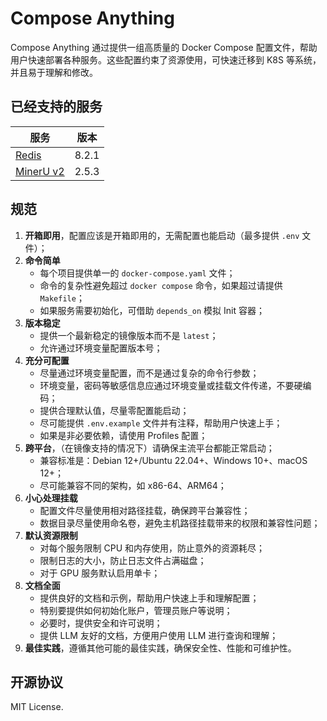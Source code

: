 # Compose Anything

Compose Anything 通过提供一组高质量的 Docker Compose 配置文件，帮助用户快速部署各种服务。这些配置约束了资源使用，可快速迁移到 K8S 等系统，并且易于理解和修改。

## 已经支持的服务

| 服务                         | 版本  |
| ---------------------------- | ----- |
| [Redis](./src/redis)         | 8.2.1 |
| [MinerU v2](./src/mineru-v2) | 2.5.3 |

## 规范

1. **开箱即用**，配置应该是开箱即用的，无需配置也能启动（最多提供 `.env` 文件）；
2. **命令简单**
    - 每个项目提供单一的 `docker-compose.yaml` 文件；
    - 命令的复杂性避免超过 `docker compose` 命令，如果超过请提供 `Makefile`；
    - 如果服务需要初始化，可借助 `depends_on` 模拟 Init 容器；
3. **版本稳定**
    - 提供一个最新稳定的镜像版本而不是 `latest`；
    - 允许通过环境变量配置版本号；
4. **充分可配置**
    - 尽量通过环境变量配置，而不是通过复杂的命令行参数；
    - 环境变量，密码等敏感信息应通过环境变量或挂载文件传递，不要硬编码；
    - 提供合理默认值，尽量零配置能启动；
    - 尽可能提供 `.env.example` 文件并有注释，帮助用户快速上手；
    - 如果是非必要依赖，请使用 Profiles 配置；
5. **跨平台**，（在镜像支持的情况下）请确保主流平台都能正常启动；
    - 兼容标准是：Debian 12+/Ubuntu 22.04+、Windows 10+、macOS 12+；
    - 尽可能兼容不同的架构，如 x86-64、ARM64；
6. **小心处理挂载**
    - 配置文件尽量使用相对路径挂载，确保跨平台兼容性；
    - 数据目录尽量使用命名卷，避免主机路径挂载带来的权限和兼容性问题；
7. **默认资源限制**
    - 对每个服务限制 CPU 和内存使用，防止意外的资源耗尽；
    - 限制日志的大小，防止日志文件占满磁盘；
    - 对于 GPU 服务默认启用单卡；
8. **文档全面**
    - 提供良好的文档和示例，帮助用户快速上手和理解配置；
    - 特别要提供如何初始化账户，管理员账户等说明；
    - 必要时，提供安全和许可说明；
    - 提供 LLM 友好的文档，方便用户使用 LLM 进行查询和理解；
9. **最佳实践**，遵循其他可能的最佳实践，确保安全性、性能和可维护性。

## 开源协议

MIT License.
